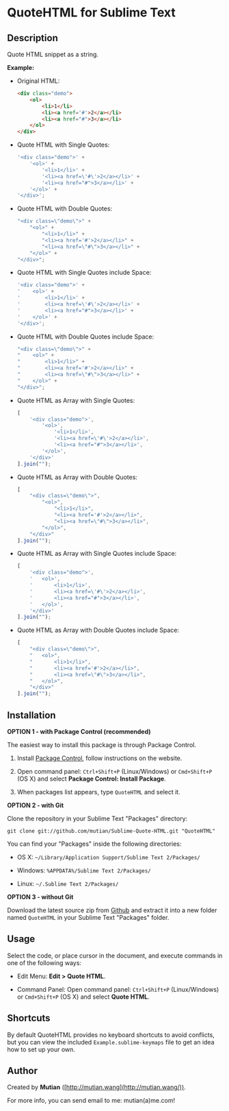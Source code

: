 QuoteHTML for Sublime Text
==========================


Description
-----------

Quote HTML snippet as a string.

**Example:**

* Original HTML:

	```html
	<div class="demo">
		<ol>
			<li>1</li>
			<li><a href='#'>2</a></li>
			<li><a href="#">3</a></li>
		</ol>
	</div>
	```

* Quote HTML with Single Quotes:

	```js
	'<div class="demo">' +
		'<ol>' +
			'<li>1</li>' +
			'<li><a href=\'#\'>2</a></li>' +
			'<li><a href="#">3</a></li>' +
		'</ol>' +
	'</div>';
	```

* Quote HTML with Double Quotes:

	```js
	"<div class=\"demo\">" +
		"<ol>" +
			"<li>1</li>" +
			"<li><a href='#'>2</a></li>" +
			"<li><a href=\"#\">3</a></li>" +
		"</ol>" +
	"</div>";
	```

* Quote HTML with Single Quotes include Space:

	```js
	'<div class="demo">' +
	'    <ol>' +
	'        <li>1</li>' +
	'        <li><a href=\'#\'>2</a></li>' +
	'        <li><a href="#">3</a></li>' +
	'    </ol>' +
	'</div>';
	```

* Quote HTML with Double Quotes include Space:

	```js
	"<div class=\"demo\">" +
	"    <ol>" +
	"        <li>1</li>" +
	"        <li><a href='#'>2</a></li>" +
	"        <li><a href=\"#\">3</a></li>" +
	"    </ol>" +
	"</div>";
	```

* Quote HTML as Array with Single Quotes:

	```js
	[
		'<div class="demo">',
			'<ol>',
				'<li>1</li>',
				'<li><a href=\'#\'>2</a></li>',
				'<li><a href="#">3</a></li>',
			'</ol>',
		'</div>'
	].join("");
	```

* Quote HTML as Array with Double Quotes:

	```js
	[
		"<div class=\"demo\">",
			"<ol>",
				"<li>1</li>",
				"<li><a href='#'>2</a></li>",
				"<li><a href=\"#\">3</a></li>",
			"</ol>",
		"</div>"
	].join("");
	```

* Quote HTML as Array with Single Quotes include Space:

	```js
	[
		'<div class="demo">',
		'	<ol>',
		'		<li>1</li>',
		'		<li><a href=\'#\'>2</a></li>',
		'		<li><a href="#">3</a></li>',
		'	</ol>',
		'</div>'
	].join("");
	```

* Quote HTML as Array with Double Quotes include Space:

	```js
	[
		"<div class=\"demo\">",
		"	<ol>",
		"		<li>1</li>",
		"		<li><a href='#'>2</a></li>",
		"		<li><a href=\"#\">3</a></li>",
		"	</ol>",
		"</div>"
	].join("");
	```


Installation
------------

**OPTION 1 - with Package Control (recommended)**

The easiest way to install this package is through Package Control.

1. Install [Package Control](https://sublime.wbond.net/installation), follow instructions on the website.

2. Open command panel: `Ctrl+Shift+P` (Linux/Windows) or `Cmd+Shift+P` (OS X) and select **Package Control: Install Package**.

3. When packages list appears, type `QuoteHTML` and select it.


**OPTION 2 - with Git**

Clone the repository in your Sublime Text "Packages" directory:

```shell
git clone git://github.com/mutian/Sublime-Quote-HTML.git "QuoteHTML"
```

You can find your "Packages" inside the following directories:

* OS X:
    `~/Library/Application Support/Sublime Text 2/Packages/`

* Windows:
    `%APPDATA%/Sublime Text 2/Packages/`

* Linux:
    `~/.Sublime Text 2/Packages/`


**OPTION 3 - without Git**

Download the latest source zip from [Github](https://github.com/mutian/Sublime-Quote-HTML) and extract it into a new folder named `QuoteHTML` in your Sublime Text "Packages" folder.


Usage
-----

Select the code, or place cursor in the document, and execute commands in one of the following ways:

* Edit Menu: **Edit &gt; Quote HTML**.

* Command Panel: Open command panel: `Ctrl+Shift+P` (Linux/Windows) or `Cmd+Shift+P` (OS X) and select **Quote HTML**.


Shortcuts
---------

By default QuoteHTML provides no keyboard shortcuts to avoid conflicts, but you can view the included `Example.sublime-keymaps` file to get an idea how to set up your own.


Author
------

Created by **Mutian** ([http://mutian.wang](http://mutian.wang/)).

For more info, you can send email to me: mutian(a)me.com!
